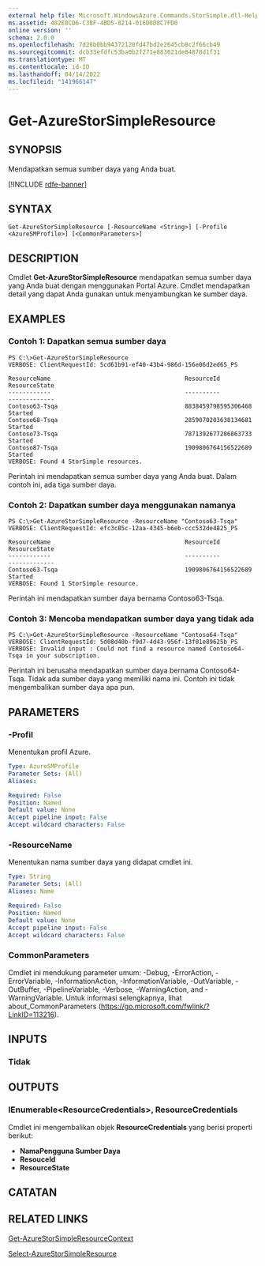 ```yaml
---
external help file: Microsoft.WindowsAzure.Commands.StorSimple.dll-Help.xml
ms.assetid: 482E8CD6-C38F-4BD5-8214-016D0D8C7FD0
online version: ''
schema: 2.0.0
ms.openlocfilehash: 7d28b0bb94372128fd47bd2e2645cb8c2f66cb49
ms.sourcegitcommit: dcb33efdfc53ba0b2f271e883021de84878d1f31
ms.translationtype: MT
ms.contentlocale: id-ID
ms.lasthandoff: 04/14/2022
ms.locfileid: "141966147"
---
```

# Get-AzureStorSimpleResource

## SYNOPSIS
Mendapatkan semua sumber daya yang Anda buat.

[!INCLUDE [rdfe-banner](../../includes/rdfe-banner.md)]

## SYNTAX

```
Get-AzureStorSimpleResource [-ResourceName <String>] [-Profile <AzureSMProfile>] [<CommonParameters>]
```

## DESCRIPTION
Cmdlet **Get-AzureStorSimpleResource** mendapatkan semua sumber daya yang Anda buat dengan menggunakan Portal Azure.
Cmdlet mendapatkan detail yang dapat Anda gunakan untuk menyambungkan ke sumber daya.

## EXAMPLES

### Contoh 1: Dapatkan semua sumber daya
```
PS C:\>Get-AzureStorSimpleResource
VERBOSE: ClientRequestId: 5cd61b91-ef40-43b4-986d-156e06d2ed65_PS

ResourceName                                      ResourceId           ResourceState
------------                                      ----------           -------------
Contoso63-Tsqa                                    8838459798595306468  Started
Contoso68-Tsqa                                    2859070203638134681  Started
Contoso73-Tsqa                                    7871392677286863733  Started
Contoso87-Tsqa                                    1909806764156522689  Started
VERBOSE: Found 4 StorSimple resources.
```

Perintah ini mendapatkan semua sumber daya yang Anda buat.
Dalam contoh ini, ada tiga sumber daya.

### Contoh 2: Dapatkan sumber daya menggunakan namanya
```
PS C:\>Get-AzureStorSimpleResource -ResourceName "Contoso63-Tsqa"
VERBOSE: ClientRequestId: efc3c85c-12aa-4345-b6eb-ccc532de4825_PS

ResourceName                                      ResourceId           ResourceState
------------                                      ----------           -------------
Contoso63-Tsqa                                    1909806764156522689  Started
VERBOSE: Found 1 StorSimple resource.
```

Perintah ini mendapatkan sumber daya bernama Contoso63-Tsqa.

### Contoh 3: Mencoba mendapatkan sumber daya yang tidak ada
```
PS C:\>Get-AzureStorSimpleResource -ResourceName "Contoso64-Tsqa"
VERBOSE: ClientRequestId: 5d08d40b-f9d7-4d43-956f-13f01e89625b_PS
VERBOSE: Invalid input : Could not find a resource named Contoso64-Tsqa in your subscription.
```

Perintah ini berusaha mendapatkan sumber daya bernama Contoso64-Tsqa.
Tidak ada sumber daya yang memiliki nama ini.
Contoh ini tidak mengembalikan sumber daya apa pun.

## PARAMETERS

### -Profil
Menentukan profil Azure.

```yaml
Type: AzureSMProfile
Parameter Sets: (All)
Aliases: 

Required: False
Position: Named
Default value: None
Accept pipeline input: False
Accept wildcard characters: False
```

### -ResourceName
Menentukan nama sumber daya yang didapat cmdlet ini.

```yaml
Type: String
Parameter Sets: (All)
Aliases: Name

Required: False
Position: Named
Default value: None
Accept pipeline input: False
Accept wildcard characters: False
```

### CommonParameters
Cmdlet ini mendukung parameter umum: -Debug, -ErrorAction, -ErrorVariable, -InformationAction, -InformationVariable, -OutVariable, -OutBuffer, -PipelineVariable, -Verbose, -WarningAction, and -WarningVariable. Untuk informasi selengkapnya, lihat about_CommonParameters (https://go.microsoft.com/fwlink/?LinkID=113216).

## INPUTS

### Tidak

## OUTPUTS

### IEnumerable\<ResourceCredentials\>, ResourceCredentials
Cmdlet ini mengembalikan objek **ResourceCredentials** yang berisi properti berikut: 

- **NamaPengguna Sumber Daya**
- **ResouceId**
- **ResourceState**

## CATATAN

## RELATED LINKS

[Get-AzureStorSimpleResourceContext](./Get-AzureStorSimpleResourceContext.md)

[Select-AzureStorSimpleResource](./Select-AzureStorSimpleResource.md)


